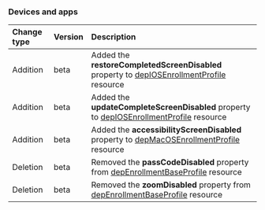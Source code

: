 ### Devices and apps

| **Change type** | **Version** | **Description** |
|:---|:---|:---|
|Addition|beta|Added the **restoreCompletedScreenDisabled** property to [depIOSEnrollmentProfile](https://docs.microsoft.com/en-us/graph/api/resources/intune-depIOSEnrollmentProfile?view=graph-rest-beta) resource|
|Addition|beta|Added the **updateCompleteScreenDisabled** property to [depIOSEnrollmentProfile](https://docs.microsoft.com/en-us/graph/api/resources/intune-depIOSEnrollmentProfile?view=graph-rest-beta) resource|
|Addition|beta|Added the **accessibilityScreenDisabled** property to [depMacOSEnrollmentProfile](https://docs.microsoft.com/en-us/graph/api/resources/intune-depMacOSEnrollmentProfile?view=graph-rest-beta) resource|
|Deletion|beta|Removed the **passCodeDisabled** property from [depEnrollmentBaseProfile](https://docs.microsoft.com/en-us/graph/api/resources/intune-depEnrollmentBaseProfile?view=graph-rest-beta) resource|
|Deletion|beta|Removed the **zoomDisabled** property from [depEnrollmentBaseProfile](https://docs.microsoft.com/en-us/graph/api/resources/intune-depEnrollmentBaseProfile?view=graph-rest-beta) resource|
